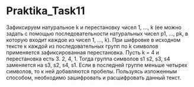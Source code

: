 # Praktika_Task11
 
Зафиксируем натуральное k и перестановку чисел 1, ..., k
(ее можно задать с помощью последовательности натуральных чисел p1, ..., pk, в которую входит
каждое из чисел 1, ..., k).
При шифровке в исходном тексте к каждой из последовательных групп по k символов применяется
зафиксированная перестановка.
Пусть k = 4 и перестановка есть 3. 2, 4, 1. Тогда группа символов s1 s2, s3, s4 заменяется на
s3, s2, s4, s1. Если в последней группе меньше четырех символов, то к ней добавляются пробелы.
Пользуясь изложенным способом, необходимо зашифровать и расшифровать данный текст.